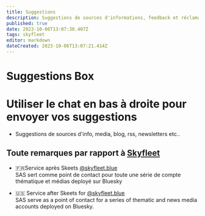 ```yaml
---
title: Suggestions
description: Suggestions de sources d'informations, feedback et réclamations !
published: true
date: 2023-10-06T13:07:30.407Z
tags: skyfleet
editor: markdown
dateCreated: 2023-10-06T13:07:21.414Z
---
```


<h1 class="page-title">Suggestions Box</h1>
  <div class="page-content">
    <h1 id="une-blog-pour-centraliser-des-ressources-sur-bluesky">Utiliser le chat en bas à droite pour envoyer vos suggestions</h1>
<ul>
<li>Suggestions de sources d'info, media, blog, rss, newsletters etc..</li>
</ul>
<h2 id="flotte-de-comptes-thématiquesnews-sashttpssaskeetsmicroblogsas">Toute remarques par rapport à  <a href="https://skyfleet.blue/fr/skyfleet">Skyfleet</a></h2>
<ul>
<li>
<p>🇫🇷Service après Skeets <a href="https://bsky.app/profile/sas.skyfleet.blue/follows">@skyfleet.blue</a><br>
SAS sert comme point de contact pour toute une série de compte thématique et médias deployé sur Bluesky</p>
</li>
<li>
<p>🇺🇸 Service after Skeets for <a href="https://bsky.app/profile/sas.skyfleet.blue/follows">@skyfleet.blue</a> <br> SAS serve as a point of contact for a series of thematic and news media accounts deployed on Bluesky.</p>
</li>
</ul>